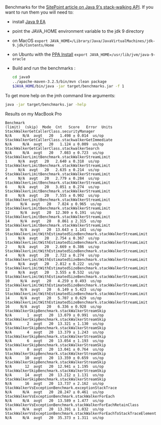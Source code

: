 Benchmarks for the [SitePoint article on Java 9's stack-walking API](https://www.sitepoint.com/deep-dive-into-java-9s-stack-walking-api).
If you want to run them you will need to:

* install [Java 9 EA](https://jdk9.java.net/download/)
* point the JAVA_HOME environment variable to the jdk 9 directory
 * on MacOS `export JAVA_HOME=/Library/Java/JavaVirtualMachines/jdk-9.jdk/Contents/Home`
 * on Ubuntu with the [PPA Install](https://launchpad.net/~webupd8team/+archive/ubuntu/java/+index?field.series_filter=xenial) `export JAVA_HOME=/usr/lib/jvm/java-9-oracle`
* Build and run the benchmarks :

  ```bash
  cd java9
  ../apache-maven-3.2.5/bin/mvn clean package
  $JAVA_HOME/bin/java -jar target/benchmarks.jar -f 1
  ```
  
To get more help on the jmh command line arguments:

```bash
java -jar target/benchmarks.jar -help
```

Results on my MacBook Pro

    Benchmark                                                              (limit)  (skip)  Mode  Cnt   Score   Error  Units
    StackWalkerGetCallerClass.securityManager                                  N/A     N/A  avgt   20   1.498 ± 0.014  us/op
    StackWalkerGetCallerClass.stackwalkerGetImmediate                          N/A     N/A  avgt   20   1.124 ± 0.009  us/op
    StackWalkerGetCallerClass.stackwalkerSearch                                N/A     N/A  avgt   20   7.083 ± 0.723  us/op
    StackWalkerLimitBenchmark.stackWalkerStreamLimit                             1     N/A  avgt   20   2.640 ± 0.318  us/op
    StackWalkerLimitBenchmark.stackWalkerStreamLimit                             2     N/A  avgt   20   2.635 ± 0.214  us/op 
    StackWalkerLimitBenchmark.stackWalkerStreamLimit                             4     N/A  avgt   20   2.779 ± 0.284  us/op
    StackWalkerLimitBenchmark.stackWalkerStreamLimit                             6     N/A  avgt   20   3.051 ± 0.274  us/op
    StackWalkerLimitBenchmark.stackWalkerStreamLimit                             8     N/A  avgt   20   7.555 ± 0.902  us/op
    StackWalkerLimitBenchmark.stackWalkerStreamLimit                            10     N/A  avgt   20   7.824 ± 0.965  us/op
    StackWalkerLimitBenchmark.stackWalkerStreamLimit                            12     N/A  avgt   20  12.369 ± 6.191  us/op
    StackWalkerLimitBenchmark.stackWalkerStreamLimit                            14     N/A  avgt   20   8.861 ± 2.315  us/op
    StackWalkerLimitBenchmark.stackWalkerStreamLimit                            16     N/A  avgt   20  13.643 ± 1.141  us/op
    StackWalkerLimitWithEstimatedSizeBenchmark.stackWalkerStreamLimit            1     N/A  avgt   20   2.754 ± 0.367  us/op
    StackWalkerLimitWithEstimatedSizeBenchmark.stackWalkerStreamLimit            2     N/A  avgt   20   2.669 ± 0.386  us/op
    StackWalkerLimitWithEstimatedSizeBenchmark.stackWalkerStreamLimit            4     N/A  avgt   20   2.722 ± 0.274  us/op
    StackWalkerLimitWithEstimatedSizeBenchmark.stackWalkerStreamLimit            6     N/A  avgt   20   2.812 ± 0.222  us/op
    StackWalkerLimitWithEstimatedSizeBenchmark.stackWalkerStreamLimit            8     N/A  avgt   20   3.555 ± 0.532  us/op
    StackWalkerLimitWithEstimatedSizeBenchmark.stackWalkerStreamLimit           10     N/A  avgt   20   4.259 ± 0.493  us/op
    StackWalkerLimitWithEstimatedSizeBenchmark.stackWalkerStreamLimit           12     N/A  avgt   20   6.149 ± 5.423  us/op
    StackWalkerLimitWithEstimatedSizeBenchmark.stackWalkerStreamLimit           14     N/A  avgt   20   5.707 ± 0.629  us/op
    StackWalkerLimitWithEstimatedSizeBenchmark.stackWalkerStreamLimit           16     N/A  avgt   20   6.336 ± 0.928  us/op
    StackWalkerSkipBenchmark.stackWalkerStreamSkip                             N/A       1  avgt   20  13.079 ± 0.991  us/op
    StackWalkerSkipBenchmark.stackWalkerStreamSkip                             N/A       2  avgt   20  13.321 ± 1.130  us/op
    StackWalkerSkipBenchmark.stackWalkerStreamSkip                             N/A       4  avgt   20  13.379 ± 1.243  us/op
    StackWalkerSkipBenchmark.stackWalkerStreamSkip                             N/A       6  avgt   20  13.054 ± 1.193  us/op
    StackWalkerSkipBenchmark.stackWalkerStreamSkip                             N/A       8  avgt   20  13.041 ± 0.764  us/op
    StackWalkerSkipBenchmark.stackWalkerStreamSkip                             N/A      10  avgt   20  13.359 ± 0.659  us/op
    StackWalkerSkipBenchmark.stackWalkerStreamSkip                             N/A      12  avgt   20  12.941 ± 1.195  us/op
    StackWalkerSkipBenchmark.stackWalkerStreamSkip                             N/A      14  avgt   20  13.212 ± 1.131  us/op
    StackWalkerSkipBenchmark.stackWalkerStreamSkip                             N/A      16  avgt   20  13.737 ± 2.162  us/op
    StackWalkerVsExceptionBenchmark.exceptionStackTrace                        N/A     N/A  avgt   20  28.247 ± 0.461  us/op
    StackWalkerVsExceptionBenchmark.stackWalkerForEach                         N/A     N/A  avgt   20  13.589 ± 1.477  us/op
    StackWalkerVsExceptionBenchmark.stackWalkerForEachRetainClass              N/A     N/A  avgt   20  13.391 ± 1.032  us/op
    StackWalkerVsExceptionBenchmark.stackWalkerForEachToStackTraceElement      N/A     N/A  avgt   20  35.373 ± 1.311  us/op
